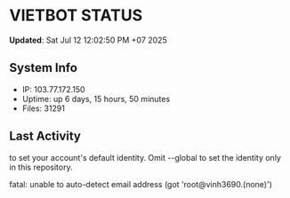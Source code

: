 # VIETBOT STATUS
**Updated**: Sat Jul 12 12:02:50 PM +07 2025

## System Info
- IP: 103.77.172.150
- Uptime: up 6 days, 15 hours, 50 minutes
- Files: 31291

## Last Activity

to set your account's default identity.
Omit --global to set the identity only in this repository.

fatal: unable to auto-detect email address (got 'root@vinh3690.(none)')
